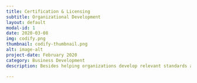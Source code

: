 ```yaml
---
title: Certification & Licensing  
subtitle: Organizational Development 
layout: default
modal-id: 1
date: 2020-03-08
img: codify.png
thumbnail: codify-thumbnail.png
alt: image-alt
project-date: February 2020
category: Business Development
description: Besides helping organizations develop relevant standards and learning programs, we also certify and license business processes. We employ data science for machine-learning-enabled analytics and cloud computing tools for knowledge management.   

---
```

